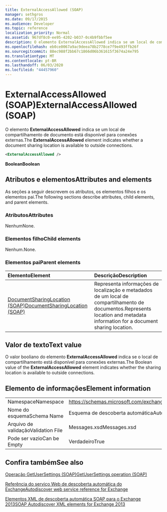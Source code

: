 ```yaml
---
title: ExternalAccessAllowed (SOAP)
manager: sethgros
ms.date: 09/17/2015
ms.audience: Developer
ms.topic: reference
localization_priority: Normal
ms.assetid: 967df8c0-ee95-4202-b037-0c4b9fbbf5ee
description: O elemento ExternalAccessAllowed indica se um local de compartilhamento de documento está disponível para conexões externas.
ms.openlocfilehash: eb0ce0067a9ac9deea78b2778ce7f9e493ffb26f
ms.sourcegitcommit: 88ec988f2bb67c1866d06b361615f3674a24e795
ms.translationtype: MT
ms.contentlocale: pt-BR
ms.lasthandoff: 06/03/2020
ms.locfileid: "44457960"
---
```

# <a name="externalaccessallowed-soap"></a><span data-ttu-id="cc3b4-103">ExternalAccessAllowed (SOAP)</span><span class="sxs-lookup"><span data-stu-id="cc3b4-103">ExternalAccessAllowed (SOAP)</span></span>

<span data-ttu-id="cc3b4-104">O elemento **ExternalAccessAllowed** indica se um local de compartilhamento de documento está disponível para conexões externas.</span><span class="sxs-lookup"><span data-stu-id="cc3b4-104">The **ExternalAccessAllowed** element indicates whether a document sharing location is available to outside connections.</span></span> 
  
```XML
<ExternalAccessAllowed /> 
```

 <span data-ttu-id="cc3b4-105">**Boolean**</span><span class="sxs-lookup"><span data-stu-id="cc3b4-105">**Boolean**</span></span>
## <a name="attributes-and-elements"></a><span data-ttu-id="cc3b4-106">Atributos e elementos</span><span class="sxs-lookup"><span data-stu-id="cc3b4-106">Attributes and elements</span></span>

<span data-ttu-id="cc3b4-107">As seções a seguir descrevem os atributos, os elementos filhos e os elementos pai.</span><span class="sxs-lookup"><span data-stu-id="cc3b4-107">The following sections describe attributes, child elements, and parent elements.</span></span>
  
### <a name="attributes"></a><span data-ttu-id="cc3b4-108">Atributos</span><span class="sxs-lookup"><span data-stu-id="cc3b4-108">Attributes</span></span>

<span data-ttu-id="cc3b4-109">Nenhum</span><span class="sxs-lookup"><span data-stu-id="cc3b4-109">None.</span></span>
  
### <a name="child-elements"></a><span data-ttu-id="cc3b4-110">Elementos filho</span><span class="sxs-lookup"><span data-stu-id="cc3b4-110">Child elements</span></span>

<span data-ttu-id="cc3b4-111">Nenhum.</span><span class="sxs-lookup"><span data-stu-id="cc3b4-111">None.</span></span>
  
### <a name="parent-elements"></a><span data-ttu-id="cc3b4-112">Elementos pai</span><span class="sxs-lookup"><span data-stu-id="cc3b4-112">Parent elements</span></span>

|<span data-ttu-id="cc3b4-113">**Elemento**</span><span class="sxs-lookup"><span data-stu-id="cc3b4-113">**Element**</span></span>|<span data-ttu-id="cc3b4-114">**Descrição**</span><span class="sxs-lookup"><span data-stu-id="cc3b4-114">**Description**</span></span>|
|:-----|:-----|
|[<span data-ttu-id="cc3b4-115">DocumentSharingLocation (SOAP)</span><span class="sxs-lookup"><span data-stu-id="cc3b4-115">DocumentSharingLocation (SOAP)</span></span>](documentsharinglocation-soap.md) <br/> |<span data-ttu-id="cc3b4-116">Representa informações de localização e metadados de um local de compartilhamento de documentos.</span><span class="sxs-lookup"><span data-stu-id="cc3b4-116">Represents location and metadata information for a document sharing location.</span></span>  <br/> |
   
## <a name="text-value"></a><span data-ttu-id="cc3b4-117">Valor de texto</span><span class="sxs-lookup"><span data-stu-id="cc3b4-117">Text value</span></span>

<span data-ttu-id="cc3b4-118">O valor booliano do elemento **ExternalAccessAllowed** indica se o local de compartilhamento está disponível para conexões externas.</span><span class="sxs-lookup"><span data-stu-id="cc3b4-118">The Boolean value of the **ExternalAccessAllowed** element indicates whether the sharing location is available to outside connections.</span></span> 
  
## <a name="element-information"></a><span data-ttu-id="cc3b4-119">Elemento de informações</span><span class="sxs-lookup"><span data-stu-id="cc3b4-119">Element information</span></span>

|||
|:-----|:-----|
|<span data-ttu-id="cc3b4-120">Namespace</span><span class="sxs-lookup"><span data-stu-id="cc3b4-120">Namespace</span></span>  <br/> |https://schemas.microsoft.com/exchange/2010/Autodiscover  <br/> |
|<span data-ttu-id="cc3b4-121">Nome do esquema</span><span class="sxs-lookup"><span data-stu-id="cc3b4-121">Schema Name</span></span>  <br/> |<span data-ttu-id="cc3b4-122">Esquema de descoberta automática</span><span class="sxs-lookup"><span data-stu-id="cc3b4-122">Autodiscover schema</span></span>  <br/> |
|<span data-ttu-id="cc3b4-123">Arquivo de validação</span><span class="sxs-lookup"><span data-stu-id="cc3b4-123">Validation File</span></span>  <br/> |<span data-ttu-id="cc3b4-124">Messages.xsd</span><span class="sxs-lookup"><span data-stu-id="cc3b4-124">Messages.xsd</span></span>  <br/> |
|<span data-ttu-id="cc3b4-125">Pode ser vazio</span><span class="sxs-lookup"><span data-stu-id="cc3b4-125">Can be Empty</span></span>  <br/> |<span data-ttu-id="cc3b4-126">Verdadeiro</span><span class="sxs-lookup"><span data-stu-id="cc3b4-126">True</span></span>  <br/> |
   
## <a name="see-also"></a><span data-ttu-id="cc3b4-127">Confira também</span><span class="sxs-lookup"><span data-stu-id="cc3b4-127">See also</span></span>



[<span data-ttu-id="cc3b4-128">Operação GetUserSettings (SOAP)</span><span class="sxs-lookup"><span data-stu-id="cc3b4-128">GetUserSettings operation (SOAP)</span></span>](getusersettings-operation-soap.md)


[<span data-ttu-id="cc3b4-129">Referência do serviço Web de descoberta automática do Exchange</span><span class="sxs-lookup"><span data-stu-id="cc3b4-129">Autodiscover web service reference for Exchange</span></span>](autodiscover-web-service-reference-for-exchange.md)
  
[<span data-ttu-id="cc3b4-130">Elementos XML de descoberta automática SOAP para o Exchange 2013</span><span class="sxs-lookup"><span data-stu-id="cc3b4-130">SOAP Autodiscover XML elements for Exchange 2013</span></span>](soap-autodiscover-xml-elements-for-exchange-2013.md)

